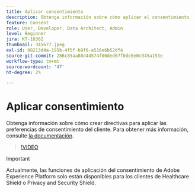 ```yaml
---
title: Aplicar consentimiento
description: Obtenga información sobre cómo aplicar el consentimiento
feature: Consent
role: User, Developer, Data Architect, Admin
level: Beginner
jira: KT-10362
thumbnail: 345677.jpeg
exl-id: 08213d4a-195b-4f5f-b8f6-a516e6b52df4
source-git-commit: 286c85aa88d44574f00ded67f0de8e0c945a153e
workflow-type: tm+mt
source-wordcount: '47'
ht-degree: 2%

---
```


# Aplicar consentimiento

Obtenga información sobre cómo crear directivas para aplicar las preferencias de consentimiento del cliente. Para obtener más información, consulte [la documentación](https://experienceleague.adobe.com/docs/experience-platform/data-governance/enforcement/auto-enforcement.html?lang=es).

>[!VIDEO](https://video.tv.adobe.com/v/3412098?learn=on&enablevpops&captions=spa)

>[!IMPORTANT]
>
> Actualmente, las funciones de aplicación del consentimiento de Adobe Experience Platform solo están disponibles para los clientes de Healthcare Shield o Privacy and Security Shield.
